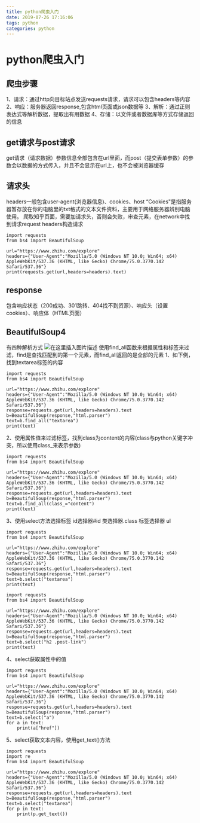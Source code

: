 ```yaml
---
title: python爬虫入门
date: 2019-07-26 17:16:06
tags: python
categories: python
---
```

# python爬虫入门
## 爬虫步骤
1、请求：通过http向目标站点发送requests请求，请求可以包含headers等内容
2、响应：服务器返回response,包含html页面或json数据等
3、解析：通过正则表达式等解析数据，提取出有用数据
4、存储：以文件或者数据库等方式存储返回的信息
## get请求与post请求
get请求（请求数据）参数信息全部包含在url里面，而post（提交表单参数）的参数会以数据的方式传入，并且不会显示在url上，也不会被浏览器缓存
## 请求头
headers一般包含user-agent(浏览器信息)、cookies、host
“Cookies"是指服务器暂存放在你的电脑里的txt格式的文本文件资料，主要用于网络服务器辨别电脑使用。
爬取知乎页面，需要加请求头，否则会失败，审查元素，在network中找到请求request headers构造请求
```
import requests
from bs4 import BeautifulSoup

url="https://www.zhihu.com/explore"
headers={"User-Agent":"Mozilla/5.0 (Windows NT 10.0; Win64; x64) AppleWebKit/537.36 (KHTML, like Gecko) Chrome/75.0.3770.142 Safari/537.36"}
print(requests.get(url,headers=headers).text)
```

## response
包含响应状态（200成功、301跳转、404找不到资源）、响应头（设置cookies）、响应体（HTML页面）

## BeautifulSoup4
有四种解析方式
![在这里插入图片描述](https://img-blog.csdnimg.cn/2019072616195627.png?x-oss-process=image/watermark,type_ZmFuZ3poZW5naGVpdGk,shadow_10,text_aHR0cHM6Ly9ibG9nLmNzZG4ubmV0L3FxXzM0OTQyNDI4,size_16,color_FFFFFF,t_70)
使用find_all函数来根据属性和标签来过滤，find是查找匹配到的第一个元素，而find_all返回的是全部的元素
1、如下例，找到textarea标签的内容

```
import requests
from bs4 import BeautifulSoup

url="https://www.zhihu.com/explore"
headers={"User-Agent":"Mozilla/5.0 (Windows NT 10.0; Win64; x64) AppleWebKit/537.36 (KHTML, like Gecko) Chrome/75.0.3770.142 Safari/537.36"}
response=requests.get(url,headers=headers).text
b=BeautifulSoup(response,"html.parser")
text=b.find_all("textarea")
print(text)

```
2、使用属性值来过滤标签，找到class为content的内容(class与python关键字冲突，所以使用class_来表示参数)

```
import requests
from bs4 import BeautifulSoup

url="https://www.zhihu.com/explore"
headers={"User-Agent":"Mozilla/5.0 (Windows NT 10.0; Win64; x64) AppleWebKit/537.36 (KHTML, like Gecko) Chrome/75.0.3770.142 Safari/537.36"}
response=requests.get(url,headers=headers).text
b=BeautifulSoup(response,"html.parser")
text=b.find_all(class_="content")
print(text)
```
3、使用select方法选择标签
id选择器#id   类选择器.class    标签选择器 ul

```
import requests
from bs4 import BeautifulSoup

url="https://www.zhihu.com/explore"
headers={"User-Agent":"Mozilla/5.0 (Windows NT 10.0; Win64; x64) AppleWebKit/537.36 (KHTML, like Gecko) Chrome/75.0.3770.142 Safari/537.36"}
response=requests.get(url,headers=headers).text
b=BeautifulSoup(response,"html.parser")
text=b.select("textarea")
print(text)
```

```
import requests
from bs4 import BeautifulSoup

url="https://www.zhihu.com/explore"
headers={"User-Agent":"Mozilla/5.0 (Windows NT 10.0; Win64; x64) AppleWebKit/537.36 (KHTML, like Gecko) Chrome/75.0.3770.142 Safari/537.36"}
response=requests.get(url,headers=headers).text
b=BeautifulSoup(response,"html.parser")
text=b.select("h2 .post-link")
print(text)
```
4、select获取属性中的值

```
import requests
from bs4 import BeautifulSoup

url="https://www.zhihu.com/explore"
headers={"User-Agent":"Mozilla/5.0 (Windows NT 10.0; Win64; x64) AppleWebKit/537.36 (KHTML, like Gecko) Chrome/75.0.3770.142 Safari/537.36"}
response=requests.get(url,headers=headers).text
b=BeautifulSoup(response,"html.parser")
text=b.select("a")
for a in text:
    print(a["href"])
```
5、select获取文本内容，使用get_text()方法

```
import requests
import re
from bs4 import BeautifulSoup

url="https://www.zhihu.com/explore"
headers={"User-Agent":"Mozilla/5.0 (Windows NT 10.0; Win64; x64) AppleWebKit/537.36 (KHTML, like Gecko) Chrome/75.0.3770.142 Safari/537.36"}
response=requests.get(url,headers=headers).text
b=BeautifulSoup(response,"html.parser")
text=b.select("textarea")
for p in text:
    print(p.get_text())
```

